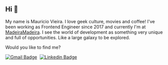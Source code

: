 ## Hi 👋

My name is Mauricio Vieira. I love geek culture, movies and coffee! I've been working as Frontend Engineer since 2017 and currently I'm  at [MadeiraMadeira](https://www.madeiramadeira.com.br/). 
I see the world of development as something very unique and full of opportunities. Like a large galaxy to be explored.

Would you like to find me?

[![Gmail Badge](https://img.shields.io/badge/-Gmail-c14438?style=flat-square&logo=Gmail&logoColor=white&link=mailto:contato@vieiramauricio.com)](mailto:contato@vieiramauricio.com)&nbsp;&nbsp;[![Linkedin Badge](https://img.shields.io/badge/-LinkedIn-blue?style=flat-square&logo=Linkedin&logoColor=white&link=https://www.linkedin.com/in/vieira-mauricio)](https://www.linkedin.com/in/vieira-mauricio)

